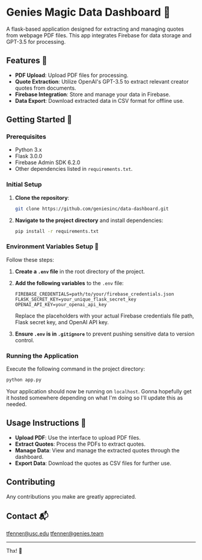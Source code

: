 
# Genies Magic Data Dashboard 🌟

A flask-based application designed for extracting and managing quotes from webpage PDF files. This app integrates Firebase for data storage and GPT-3.5 for processing.

## Features 🧞

- **PDF Upload**: Upload PDF files for processing.
- **Quote Extraction**: Utilize OpenAI's GPT-3.5 to extract relevant creator quotes from documents.
- **Firebase Integration**: Store and manage your data in Firebase.
- **Data Export**: Download extracted data in CSV format for offline use.

## Getting Started 🚀

### Prerequisites

- Python 3.x
- Flask 3.0.0
- Firebase Admin SDK 6.2.0
- Other dependencies listed in `requirements.txt`.

### Initial Setup

1. **Clone the repository**:
   ```bash
   git clone https://github.com/geniesinc/data-dashboard.git
   ```
2. **Navigate to the project directory** and install dependencies:
   ```bash
   pip install -r requirements.txt
   ```

### Environment Variables Setup 🔐

Follow these steps:

1. **Create a `.env` file** in the root directory of the project.
   
2. **Add the following variables** to the `.env` file:
   ```plaintext
   FIREBASE_CREDENTIALS=path/to/your/firebase_credentials.json
   FLASK_SECRET_KEY=your_unique_flask_secret_key
   OPENAI_API_KEY=your_openai_api_key
   ```
   Replace the placeholders with your actual Firebase credentials file path, Flask secret key, and OpenAI API key.

3. **Ensure `.env` is in `.gitignore`** to prevent pushing sensitive data to version control.

### Running the Application

Execute the following command in the project directory:
```bash
python app.py
```
Your application should now be running on `localhost`.
Gonna hopefully get it hosted somewhere depending on what I'm doing so I'll update this as needed.

## Usage Instructions 📘

- **Upload PDF**: Use the interface to upload PDF files.
- **Extract Quotes**: Process the PDFs to extract quotes.
- **Manage Data**: View and manage the extracted quotes through the dashboard.
- **Export Data**: Download the quotes as CSV files for further use.

## Contributing 

Any contributions you make are greatly appreciated.

## Contact 📬

tfenner@usc.edu
tfenner@genies.team

---

Thx! 🎉

